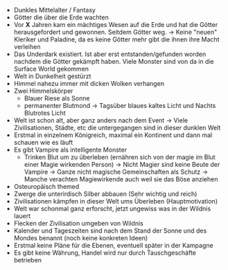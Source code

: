 - Dunkles Mittelalter / Fantasy
- Götter die über die Erde wachten
- Vor **X** Jahren kam ein mächtiges Wesen auf die Erde und hat die Götter herausgefordert und gewonnen. Seitdem Götter weg.
	$\rightarrow$ Keine "neuen" Kleriker und Paladine, da es keine Götter mehr gibt die ihnen ihre Macht verleihen
- Das Underdark existiert. Ist aber erst entstanden/gefunden worden nachdem die Götter gekämpft haben. Viele Monster sind von da in die Surface World gekommen
- Welt in Dunkelheit gestürzt
- Himmel nahezu immer mit dicken Wolken verhangen
- Zwei Himmelskörper
	- Blauer Riese als Sonne
	- permanenter Blutmond
	$\rightarrow$ Tagsüber blaues kaltes Licht und Nachts Blutrotes Licht
- Welt ist schon alt, aber ganz anders nach dem Event
	$\rightarrow$ Viele Zivilisationen, Städte, etc die untergegangen sind in dieser dunklen Welt
- Erstmal in einzelnem Königreich, maximal ein Kontinent und dann mal schauen wie es läuft
- Es gibt Vampire als intelligente Monster
	- Trinken Blut um zu überleben (ernähren sich von der magie im Blut einer Magie wirkenden Person)
	$\rightarrow$ Nicht Magier sind keine Beute der Vampire
	$\rightarrow$ Ganze nicht magische Gemeinschaften als Schutz
	$\rightarrow$ Manche verachten Magiewirkende auch weil sie das Böse anziehen
- Osteuropäisch themed
- Zwerge die unterirdisch Silber abbauen (Sehr wichtig und reich)
- Zivilisationen kämpfen in dieser Welt ums Überleben (Hauptmotivation)
- Welt war schonmal ganz erforscht, jetzt ungewiss was in der Wildnis lauert
- Flecken der Zivilisation umgeben von Wildnis
- Kalender und Tageszeiten sind nach dem Stand der Sonne und des Mondes benannt (noch keine konkreten Ideen)
- Erstmal keine Pläne für die Ebenen, eventuell später in der Kampagne
- Es gibt keine Währung, Handel wird nur durch Tauschgeschäfte betrieben